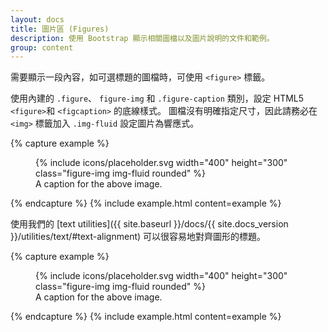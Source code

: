 ```yaml
---
layout: docs
title: 圖片區 (Figures)
description: 使用 Bootstrap 顯示相關圖檔以及圖片說明的文件和範例。
group: content
---
```


需要顯示一段內容，如可選標題的圖檔時，可使用 `<figure>` 標籤。

使用內建的 `.figure`、 `figure-img` 和 `.figure-caption` 類別，設定 HTML5 `<figure>`和 `<figcaption>` 的底線樣式。 圖檔沒有明確指定尺寸，因此請務必在 `<img>` 標籤加入 `.img-fluid` 設定圖片為響應式。

{% capture example %}
<figure class="figure">
  {% include icons/placeholder.svg width="400" height="300" class="figure-img img-fluid rounded" %}
  <figcaption class="figure-caption">A caption for the above image.</figcaption>
</figure>
{% endcapture %}
{% include example.html content=example %}

使用我們的 [text utilities]({{ site.baseurl }}/docs/{{ site.docs_version }}/utilities/text/#text-alignment) 可以很容易地對齊圖形的標題。


{% capture example %}
<figure class="figure">
  {% include icons/placeholder.svg width="400" height="300" class="figure-img img-fluid rounded" %}
  <figcaption class="figure-caption text-right">A caption for the above image.</figcaption>
</figure>
{% endcapture %}
{% include example.html content=example %}
